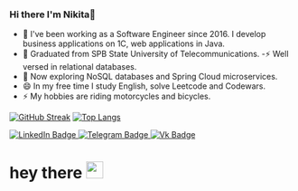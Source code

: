 ### Hi there I'm Nikita👋

- :telescope: I've been working as a Software Engineer since 2016. I develop business applications on 1C, web applications in Java.
- :seedling: Graduated from SPB State University of Telecommunications.
-⚡ Well versed in relational databases.
- 🤔 Now exploring NoSQL databases and Spring Cloud microservices.
- 😄 In my free time I study English, solve Leetcode and Codewars.
- :zap: My hobbies are riding motorcycles and bicycles.





[![GitHub Streak](https://streak-stats.demolab.com?user=nikita-1100&theme=transparent&hide_border=true&mode=weekly&fire=FF2222&dates=2C68F6&currStreakLabel=2C68F6&currStreakNum=2C68F6)](https://git.io/streak-stats) [![Top Langs](https://github-readme-stats.vercel.app/api/top-langs/?username=nikita-1100&layout=compact&theme=vision-friendly-dark)](https://github.com/anuraghazra/github-readme-stats)


<div id="badges">
  <a href="https://www.linkedin.com/in/nikita-dolbilov/">
    <img src="https://img.shields.io/badge/LinkedIn-blue?style=for-the-badge&logo=linkedin&logoColor=white" alt="LinkedIn Badge"/>
  </a>
  <a href="https://t.me/nikitin1100">
    <img src="https://img.shields.io/badge/telegram-blue?style=for-the-badge&logo=telegram&logoColor=white" alt="Telegram Badge"/>
  </a> 
  <a href="https://www.vk.com/a222a">
    <img src="https://img.shields.io/badge/vk-blue?style=for-the-badge&logo=Vk&logoColor=white" alt="Vk Badge"/>
  </a>
</div>

<img src="https://komarev.com/ghpvc/?username=nikita-1100&style=flat-square&color=blue" alt=""/>
<h1>
  hey there
  <img src="https://media.giphy.com/media/hvRJCLFzcasrR4ia7z/giphy.gif" width="30px"/>
</h1>


<!--
**nikita-1100/nikita-1100** is a ✨ _special_ ✨ repository because its `README.md` (this file) appears on your GitHub profile.

Here are some ideas to get you started:


